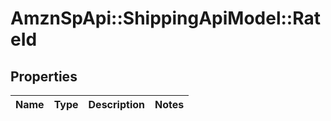 # AmznSpApi::ShippingApiModel::RateId

## Properties
Name | Type | Description | Notes
------------ | ------------- | ------------- | -------------

